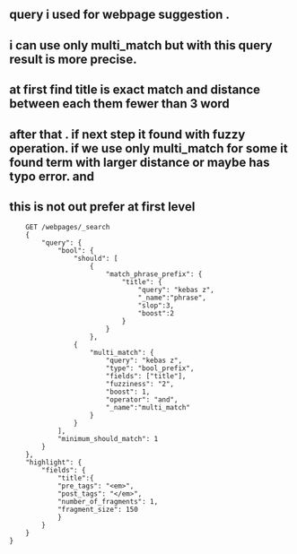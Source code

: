 
## query i used for webpage suggestion .
## i can use only multi_match but with this query result is more precise.
## at first find title is exact match and distance between each them fewer than 3 word
## after that . if next step it found with fuzzy operation. if we use only multi_match for some it found term with larger distance or maybe has typo error. and
## this is not out prefer at first level

        GET /webpages/_search
        {
            "query": {
                "bool": {
                    "should": [
                        {
                            "match_phrase_prefix": {
                                "title": {
                                    "query": "kebas z",
                                    "_name":"phrase",
                                    "slop":3,
                                    "boost":2
                                }
                            }
                        },
                    {
                        "multi_match": {
                            "query": "kebas z",
                            "type": "bool_prefix",
                            "fields": ["title"],
                            "fuzziness": "2",
                            "boost": 1,
                            "operator": "and",
                            "_name":"multi_match"
                        }
                    }
                ],
                "minimum_should_match": 1
            }
        },
        "highlight": {
            "fields": {
                "title":{
                "pre_tags": "<em>",
                "post_tags": "</em>",
                "number_of_fragments": 1,
                "fragment_size": 150
                }   
            }
        }
    }